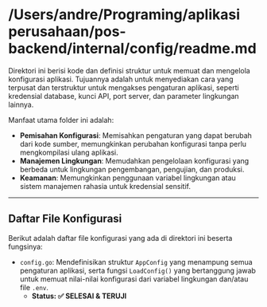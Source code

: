 # /Users/andre/Programing/aplikasi perusahaan/pos-backend/internal/config/readme.md

Direktori ini berisi kode dan definisi struktur untuk memuat dan mengelola konfigurasi aplikasi. Tujuannya adalah untuk menyediakan cara yang terpusat dan terstruktur untuk mengakses pengaturan aplikasi, seperti kredensial database, kunci API, port server, dan parameter lingkungan lainnya.

Manfaat utama folder ini adalah:

- **Pemisahan Konfigurasi**: Memisahkan pengaturan yang dapat berubah dari kode sumber, memungkinkan perubahan konfigurasi tanpa perlu mengkompilasi ulang aplikasi.
- **Manajemen Lingkungan**: Memudahkan pengelolaan konfigurasi yang berbeda untuk lingkungan pengembangan, pengujian, dan produksi.
- **Keamanan**: Memungkinkan penggunaan variabel lingkungan atau sistem manajemen rahasia untuk kredensial sensitif.

---

## Daftar File Konfigurasi

Berikut adalah daftar file konfigurasi yang ada di direktori ini beserta fungsinya:

- `config.go`: Mendefinisikan struktur `AppConfig` yang menampung semua pengaturan aplikasi, serta fungsi `LoadConfig()` yang bertanggung jawab untuk memuat nilai-nilai konfigurasi dari variabel lingkungan dan/atau file `.env`.
  - **Status: ✅ SELESAI & TERUJI**

